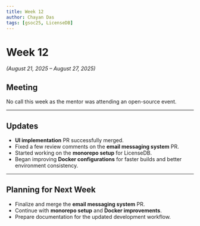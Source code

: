```yaml
---
title: Week 12  
author: Chayan Das  
tags: [gsoc25, LicenseDB]  
---
```

<!--  
SPDX-License-Identifier: CC-BY-SA-4.0  
SPDX-FileCopyrightText: 2025 Chayan Das <01chayandas@gmail.com>  
-->

# Week 12  

*(August 21, 2025 – August 27, 2025)*  

## Meeting  
No call this week as the mentor was attending an open-source event.  

---

## Updates  
- **UI implementation** PR successfully merged.  
- Fixed a few review comments on the **email messaging system** PR.  
- Started working on the **monorepo setup** for LicenseDB.  
- Began improving **Docker configurations** for faster builds and better environment consistency.  

---

## Planning for Next Week  
- Finalize and merge the **email messaging system** PR.  
- Continue with **monorepo setup** and **Docker improvements**.  
- Prepare documentation for the updated development workflow.  
